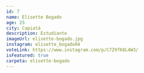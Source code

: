 ```yaml
---
id: 7
name: Elisette Bogado
age: 25
city: Capiatá
description: Estudiante
imageUrl: elisette-bogado.jpg
instagram: elisette_bogado04
voteLink: https://www.instagram.com/p/C7Z9fK8L4W3/
isFeatured: true
carpeta: elisette-bogado
---
```


